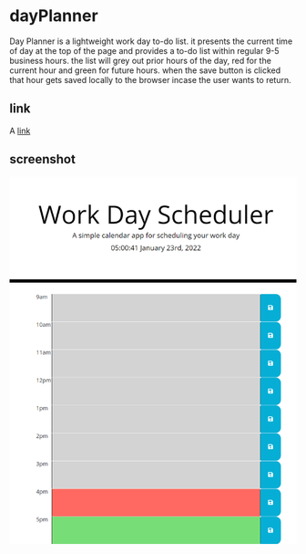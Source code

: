 # dayPlanner

Day Planner is a lightweight work day to-do list. it presents the current time of day at the top of the page and provides a to-do list within regular 9-5 business hours. the list will grey out prior hours of the day, red for the current hour and green for future hours. when the save button is clicked that hour gets saved locally to the browser incase the user wants to return.

link
----

A [link](https://holbrookb23.github.io/dayPlanner/)

screenshot
----------

![Image](./assets/dayPlanner.png)